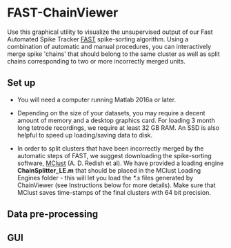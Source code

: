 # FAST-ChainViewer

Use this graphical utility to visualize the unsupervised output of our Fast Automated Spike Tracker [FAST](https://github.com/Olveczky-Lab/FAST) spike-sorting algorithm. Using a combination of automatic and manual procedures, you can interactively merge spike 'chains' that should belong to the same cluster as well as split chains corresponding to two or more incorrectly merged units.


## Set up

- You will need a computer running Matlab 2016a or later. 

- Depending on the size of your datasets, you may require a decent amount of memory and a desktop graphics card. For loading 3 month long tetrode recordings, we require at least 32 GB RAM. An SSD is also helpful to speed up loading/saving data to disk.

- In order to split clusters that have been incorrectly merged by the automatic steps of FAST, we suggest downloading the spike-sorting software, [MClust](http://redishlab.neuroscience.umn.edu/MClust/MClust.html) (A. D. Redish et al). We have provided a loading engine **ChainSplitter_LE.m** that should be placed in the MClust Loading Engines folder - this will let you load the *\*.s* files generated by ChainViewer (see Instructions below for more details). Make sure that MClust saves time-stamps of the final clusters with 64 bit precision.

## Data pre-processing





## GUI

